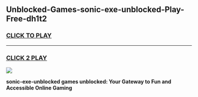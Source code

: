 
## Unblocked-Games-sonic-exe-unblocked-Play-Free-dh1t2
<h3>
<a href="https://premium76.site?title=sonic-exe-unblocked&ref=20M">CLICK TO PLAY</a></h3>
<hr>

<h3>
<a href="https://premium76.site?title=sonic-exe-unblocked&ref=20M">CLICK 2 PLAY</a>
  
</h3>

<a href="https://premium76.site?title=sonic-exe-unblocked&ref=19M"><img src="https://clearcache.store/games.png"></a>


**sonic-exe-unblocked games unblocked: Your Gateway to Fun and Accessible Online Gaming**
